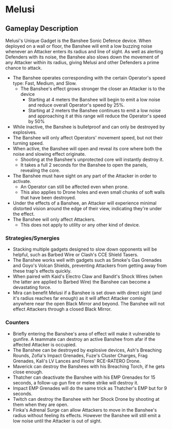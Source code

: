 # Melusi

## Gameplay Description

Melusi's Unique Gadget is the Banshee Sonic Defence device. When deployed on a wall or floor, the Banshee will emit a low buzzing noise whenever an Attacker enters its radius and line of sight. As well as alerting Defenders with its noise, the Banshee also slows down the movement of any Attacker within its radius, giving Melusi and other Defenders a prime chance to attack.

- The Banshee operates corresponding with the certain Operator's speed type: Fast, Medium, and Slow.
  - The Banshee's effect grows stronger the closer an Attacker is to the device
    - Starting at 4 meters the Banshee will begin to emit a low noise and reduce overall Operator's speed by 25%.
    - Starting at 2 meters the Banshee continues to emit a low noise and approaching it at this range will reduce the Operator's speed by 50%
- While inactive, the Banshee is bulletproof and can only be destroyed by explosives.
- The Banshee will only affect Operators' movement speed, but not their turning speed.
- When active, the Banshee will open and reveal its core where both the noise and slowing effect originate.
  - Shooting at the Banshee's unprotected core will instantly destroy it.
  - It takes a full 2 seconds for the Banshee to open the panels, revealing the core.
- The Banshee must have sight on any part of the Attacker in order to activate.
  - An Operator can still be affected even when prone.
  - This also applies to Drone holes and even small chunks of soft walls that have been destroyed.
- Under the effects of a Banshee, an Attacker will experience minimal distorted vision around the edge of their view, indicating they're under the effect.
- The Banshee will only affect Attackers.
  - This does not apply to utility or any other kind of device.

### Strategies/Synergies

- Stacking multiple gadgets designed to slow down opponents will be helpful, such as Barbed Wire or Clash's CCE Shield Tasers.
- The Banshee works well with gadgets such as Smoke's Gas Grenades and Goyo's Volcan Shields, preventing Attackers from getting away from these trap's effects quickly.
- When paired with Kaid's Electro Claw and Bandit's Shock Wires (when the latter are applied to Barbed Wire) the Banshee can become a devastating force.
- Mira can benefit Melusi if a Banshee is set down with direct sight (and it's radius reaches far enough) as it will affect Attacker coming anywhere near the open Black Mirror and beyond. The Banshee will not effect Attackers through a closed Black Mirror.

### Counters

- Briefly entering the Banshee's area of effect will make it vulnerable to gunfire. A teammate can destroy an active Banshee from afar if the affected Attacker is occupied.
- The Banshee can be destroyed by explosive devices, Ash's Breaching Rounds, Zofia's Impact Grenades, Fuze's Cluster Charges, Frag Grenades, Kali's LV Lances and Flores' RCE-RATERO Drone.
- Maverick can destroy the Banshees with his Breaching Torch, if he gets close enough.
- Thatcher can deactivate the Banshee with his EMP Grenades for 15 seconds, a follow-up gun fire or melee strike will destroy it.
- Impact EMP Grenades will do the same trick as Thatcher's EMP but for 9 seconds.
- Twitch can destroy the Banshee with her Shock Drone by shooting at them when they are open.
- Finka's Adrenal Surge can allow Attackers to move in the Banshee's radius without feeling its effects. However the Banshee will still emit a low noise until the Attacker is out of sight.
